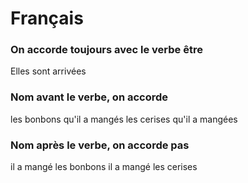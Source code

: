 # Français

### On accorde toujours avec le verbe être
Elles sont arrivées

### Nom avant le verbe, on accorde
les bonbons qu'il a mangés
les cerises qu'il a mangées

### Nom après le verbe, on accorde pas
il a mangé les bonbons
il a mangé les cerises